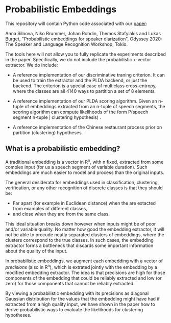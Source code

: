 # Probabilistic Embeddings
This repository will contain Python code associated with our [paper](http://arxiv.org/abs/2004.04096):

Anna Silnova, Niko Brummer, Johan Rohdin, Themos Stafylakis and Lukas Burget, "Probabilistic embeddings for speaker diarization", Odyssey 2020: The Speaker and Language Recognition Workshop, Tokio. 

The tools here will not allow you to fully replicate the experiments described in the paper. Specifically, we do not include the probabilistic x-vector extractor. We do include:

- A reference implementation of our discriminative traning criterion. It can be used to train the extractor and the PLDA backend, or just the backend. The criterion is a special case of multiclass cross-entropy, where the classes are all 4140 ways to partition a set of 8 elements.

- A reference implementation of our PLDA scoring algorithm. Given an n-tuple of embeddings extracted from an n-tuple of speech segments, the scoring algorithm can compute likelihoods of the form P(speech segment n-tuple | clustering hypothesis) .

- A reference implementation of the Chinese restaurant process prior on partition (clustering) hypotheses.

## What is a probabilistic embedding?
A traditional embedding is a vector in R<sup>n</sup>, with n fixed, extracted from some complex input (for us a speech segment of variable duration). Such embeddings are much easier to model and process than the original inputs.

The general desiderata for embeddings used in classification, clustering, verification, or any other recognition of discrete classes is that they should be: 
- Far apart (for example in Euclidean distance) when the are extacted from examples of different classes, 
- and close when they are from the same class.  

This ideal situation breaks down however when inputs might be of poor and/or variable quality. No matter how good the embedding extractor, it will not be able to procude neatly separated clusters of embeddings, where the clusters correspond to the true classes.
In such cases, the embedding extractor forms a bottleneck that discards some important information about the quality of the input. 

In probabilistic embeddings, we augment each embedding with a vector of _precisions_ (also in R<sup>n</sup>), which is extrated jointly with the embedding by a modified embedding extractor. The idea is that precisions are high for those components of the embedding that could be reliably extracted and low (or zero) for those components that cannot be reliably extracted.

By viewing a probabilistic embedding with its precisions as diagonal Gaussian distribution for the values that the embedding might have had if extracted from a high quality input, we have shown in the paper how to derive probabilistic ways to evaluate the likelihoods for clustering hypotheses. 



